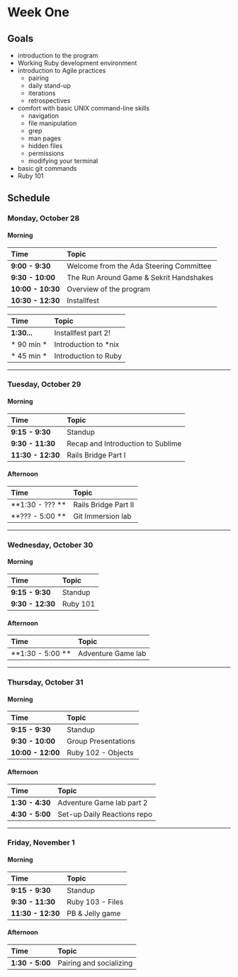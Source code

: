 Week One
========

## Goals

+ introduction to the program
+ Working Ruby development environment
+ introduction to Agile practices
  + pairing
  + daily stand-up
  + iterations
  + retrospectives
+ comfort with basic UNIX command-line skills
  + navigation
  + file manipulation
  + grep
  + man pages
  + hidden files
  + permissions
  + modifying your terminal
+ basic git commands
+ Ruby 101

## Schedule 
### Monday, October 28
#### Morning

| Time              | Topic                                   |
:------------------ |:----------------------------------------|
| **9:00 - 9:30**   | Welcome from the Ada Steering Committee |
| **9:30 - 10:00**  | The Run Around Game & Sekrit Handshakes |
| **10:00 - 10:30** | Overview of the program                 |
| **10:30 - 12:30** | Installfest                             |

| Time        | Topic                   |
:------------ |:------------------------|
| **1:30...** | Installfest part 2!     |
| * 90 min *  | Introduction to *nix    |
| * 45 min *  | Introduction to Ruby    |

---

### Tuesday, October 29
#### Morning
| Time              | Topic                             |
:-------------------|:----------------------------------|
| **9:15 - 9:30**   | Standup                           |
| **9:30 - 11:30**  | Recap and Introduction to Sublime |
| **11:30 - 12:30** | Rails Bridge Part I               |


#### Afternoon
| Time             | Topic                |
:------------------|:------------------   |
| **1:30 - ??? **  | Rails Bridge Part II |
| **??? - 5:00 **  | Git Immersion lab    |

---

### Wednesday, October 30
#### Morning
| Time             | Topic    |
:------------------|:---------|
| **9:15 - 9:30**  | Standup  |
| **9:30 - 12:30** | Ruby 101 |

#### Afternoon
| Time             | Topic               |
:------------------|:--------------------|
| **1:30 - 5:00 ** | Adventure Game lab  |

---

### Thursday, October 31
#### Morning
| Time              | Topic               |
:-------------------|:--------------------|
| **9:15 - 9:30**   | Standup             |
| **9:30 - 10:00**  | Group Presentations |
| **10:00 - 12:00** | Ruby 102 - Objects  |

#### Afternoon
| Time            | Topic                       |
:-----------------|:----------------------------|
| **1:30 - 4:30** | Adventure Game lab part 2   |
| **4:30 - 5:00** | Set-up Daily Reactions repo |

---

### Friday, November 1
#### Morning
| Time              | Topic            |
:-------------------|:-----------------|
| **9:15 - 9:30**   | Standup          |
| **9:30 - 11:30**  | Ruby 103 - Files |
| **11:30 - 12:30** | PB & Jelly game  |

#### Afternoon
| Time            | Topic                   |
:-----------------|:------------------------|
| **1:30 - 5:00** | Pairing and socializing |

